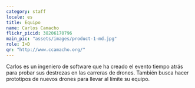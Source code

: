 ```yaml
---
category: staff
locale: es
title: Equipo
name: Carlos Camacho
flickr_picid: 38206170796
main_pic: "assets/images/product-1-md.jpg"
role: I+D
qr: "http://www.ccamacho.org/"
---
```


Carlos es un ingeniero de
software que ha creado el evento tiempo
atrás para probar sus destrezas
en las carreras de drones. También
busca hacer prototipos de nuevos
drones para llevar al límite
su equipo.
